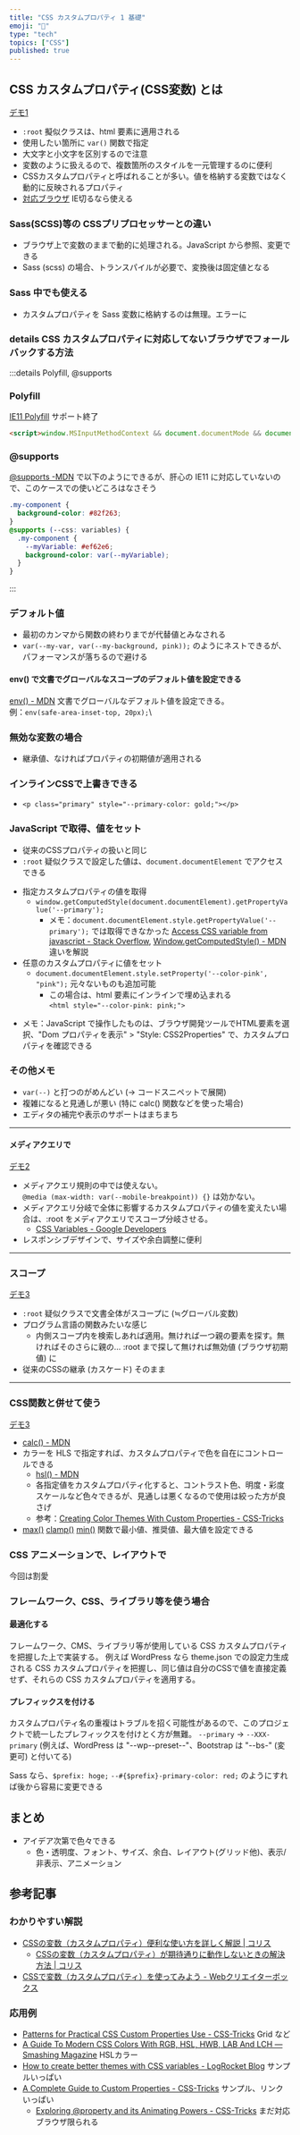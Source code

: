 ```yaml
---
title: "CSS カスタムプロパティ 1 基礎"
emoji: "🐸"
type: "tech"
topics: ["CSS"]
published: true
---
```



## CSS カスタムプロパティ(CSS変数) とは

[デモ1](https://jsfiddle.net/takna/c32uhkrg/)

* `:root` 擬似クラスは、html 要素に適用される
* 使用したい箇所に `var()` 関数で指定
* 大文字と小文字を区別するので注意
* 変数のように扱えるので、複数箇所のスタイルを一元管理するのに便利
* CSSカスタムプロパティと呼ばれることが多い。値を格納する変数ではなく動的に反映されるプロパティ
* [対応ブラウザ](https://caniuse.com/css-variables) IE切るなら使える

### Sass(SCSS)等の CSSプリプロセッサーとの違い

* ブラウザ上で変数のままで動的に処理される。JavaScript から参照、変更できる
* Sass (scss) の場合、トランスパイルが必要で、変換後は固定値となる

### Sass 中でも使える

* カスタムプロパティを Sass 変数に格納するのは無理。エラーに

### details CSS カスタムプロパティに対応してないブラウザでフォールバックする方法

:::details Polyfill, @supports
### Polyfill

[IE11 Polyfill](https://github.com/nuxodin/ie11CustomProperties) サポート終了

```html
<script>window.MSInputMethodContext && document.documentMode && document.write('<script src="https://cdn.jsdelivr.net/gh/nuxodin/ie11CustomProperties@4.1.0/ie11CustomProperties.min.js"><\/script>');</script>
```

### @supports

[@supports -MDN](https://developer.mozilla.org/ja/docs/Web/CSS/@supports) で以下のようにできるが、肝心の IE11 に対応していないので、このケースでの使いどころはなさそう

```scss
.my-component {
  background-color: #82f263;
}
@supports (--css: variables) {
  .my-component {
    --myVariable: #ef62e6;
    background-color: var(--myVariable);
  }
}
```
:::

### デフォルト値

* 最初のカンマから関数の終わりまでが代替値とみなされる
* `var(--my-var, var(--my-background, pink));` のようにネストできるが、パフォーマンスが落ちるので避ける

#### env() で文書でグローバルなスコープのデフォルト値を設定できる

[env() - MDN](https://developer.mozilla.org/ja/docs/Web/CSS/env()) 文書でグローバルなデフォルト値を設定できる。\
例：`env(safe-area-inset-top, 20px);`\

### 無効な変数の場合

* 継承値、なければプロパティの初期値が適用される

### インラインCSSで上書きできる

* `<p class="primary" style="--primary-color: gold;"></p>`

### JavaScript で取得、値をセット

* 従来のCSSプロパティの扱いと同じ
* `:root` 疑似クラスで設定した値は、`document.documentElement` でアクセスできる
- 指定カスタムプロパティの値を取得
    * `window.getComputedStyle(document.documentElement).getPropertyValue('--primary');`
        - メモ：`document.documentElement.style.getPropertyValue('--primary');` では取得できなかった [Access CSS variable from javascript - Stack Overflow](https://stackoverflow.com/questions/41725725/access-css-variable-from-javascript), [Window.getComputedStyle() - MDN](https://developer.mozilla.org/ja/docs/Web/API/Window/getComputedStyle) 違いを解説
- 任意のカスタムプロパティに値をセット
    * `document.documentElement.style.setProperty('--color-pink', "pink");` 元々ないものも追加可能
      - この場合は、html 要素にインラインで埋め込まれる  
        `<html style="--color-pink: pink;">`
* メモ：JavaScript で操作したものは、ブラウザ開発ツールでHTML要素を選択、"Dom プロパティを表示" > "Style: CSS2Properties" で、カスタムプロパティを確認できる

### その他メモ

* `var(--)` と打つのがめんどい (→ コードスニペットで展開)
* 複雑になると見通しが悪い (特に calc() 関数などを使った場合)  
* エディタの補完や表示のサポートはまちまち

[//]: # (* phpstorm &#40;intellij 系&#41; なら、var&#40;--primary&#41; で色チップが表示)

[//]: # (* VSCode [CSS Custom Properties - Visual Studio Marketplace]&#40;https://marketplace.visualstudio.com/items?itemName=Tock.vscode-css-custom-properties&#41;)

---

#### メディアクエリで

[デモ2](https://jsfiddle.net/takna/yq9hwz30/)

* メディアクエリ規則の中では使えない。    
  `@media (max-width: var(--mobile-breakpoint)) {}` は効かない。
* メディアクエリ分岐で全体に影響するカスタムプロパティの値を変えたい場合は、:root をメディアクエリでスコープ分岐させる。
    - [CSS Variables - Google Developers](https://developers.google.com/web/updates/2016/02/css-variables-why-should-you-care)
* レスポンシブデザインで、サイズや余白調整に便利

---

### スコープ

[デモ3](https://jsfiddle.net/takna/40yngfkb/)

* `:root` 疑似クラスで文書全体がスコープに (≒グローバル変数)
* プログラム言語の関数みたいな感じ
  - 内側スコープ内を検索しあれば適用。無ければ一つ親の要素を探す。無ければそのさらに親の… :root まで探して無ければ無効値 (ブラウザ初期値) に
* 従来のCSSの継承 (カスケード) そのまま

---

### CSS関数と併せて使う 

[デモ3](https://jsfiddle.net/takna/tj74suzd/)

* [calc() - MDN](https://developer.mozilla.org/ja/docs/Web/CSS/calc())
* カラーを HLS で指定すれば、カスタムプロパティで色を自在にコントロールできる
    - [hsl() - MDN](https://developer.mozilla.org/en-US/docs/Web/CSS/color_value/hsl())
    - 各指定値をカスタムプロパティ化すると、コントラスト色、明度・彩度スケールなど色々できるが、見通しは悪くなるので使用は絞った方が良さげ
    - 参考：[Creating Color Themes With Custom Properties - CSS-Tricks](https://css-tricks.com/creating-color-themes-with-custom-properties-hsl-and-a-little-calc/)
* [max()](https://developer.mozilla.org/ja/docs/Web/CSS/max()) [clamp()](https://developer.mozilla.org/ja/docs/Web/CSS/clamp()) [min()](https://developer.mozilla.org/ja/docs/Web/CSS/min()) 関数で最小値、推奨値、最大値を設定できる


### CSS アニメーションで、レイアウトで

今回は割愛


### フレームワーク、CSS、ライブラリ等を使う場合

#### 最適化する

フレームワーク、CMS、ライブラリ等が使用している CSS カスタムプロパティを把握した上で実装する。
例えば WordPress なら theme.json での設定力生成される CSS カスタムプロパティを把握し、同じ値は自分のCSSで値を直接定義せず、それらの CSS カスタムプロパティを適用する。

#### プレフィックスを付ける

カスタムプロパティ名の重複はトラブルを招く可能性があるので、このプロジェクトで統一したプレフィックスを付けとく方が無難。
`--primary` → `--XXX-primary`
(例えば、WordPress は "--wp--preset--"、Bootstrap は "--bs-" (変更可) と付いてる)

Sass なら、`$prefix: hoge;` `--#{$prefix}-primary-color: red;` のようにすれば後から容易に変更できる

## まとめ

* アイデア次第で色々できる
    - 色・透明度、フォント、サイズ、余白、レイアウト(グリッド他)、表示/非表示、アニメーション

## 参考記事

### わかりやすい解説

* [CSSの変数（カスタムプロパティ）便利な使い方を詳しく解説 | コリス](https://coliss.com/articles/build-websites/operation/css/css-variables.html)
    - [CSSの変数（カスタムプロパティ）が期待通りに動作しないときの解決方法 | コリス](https://coliss.com/articles/build-websites/operation/css/solution-when-custom-properties-do-not-work.html)
* [CSSで変数（カスタムプロパティ）を使ってみよう - Webクリエイターボックス](https://www.webcreatorbox.com/tech/css-variables)

### 応用例

* [Patterns for Practical CSS Custom Properties Use - CSS-Tricks](https://css-tricks.com/patterns-for-practical-css-custom-properties-use/) Grid など
* [A Guide To Modern CSS Colors With RGB, HSL, HWB, LAB And LCH — Smashing Magazine](https://www.smashingmagazine.com/2021/11/guide-modern-css-colors/) HSLカラー
* [How to create better themes with CSS variables - LogRocket Blog](https://blog.logrocket.com/how-to-create-better-themes-with-css-variables-5a3744105c74/) サンプルいっぱい
* [A Complete Guide to Custom Properties - CSS-Tricks](https://css-tricks.com/a-complete-guide-to-custom-properties/) サンプル、リンクいっぱい
  - [Exploring @property and its Animating Powers - CSS-Tricks](https://css-tricks.com/exploring-property-and-its-animating-powers/) まだ対応ブラウザ限られる
